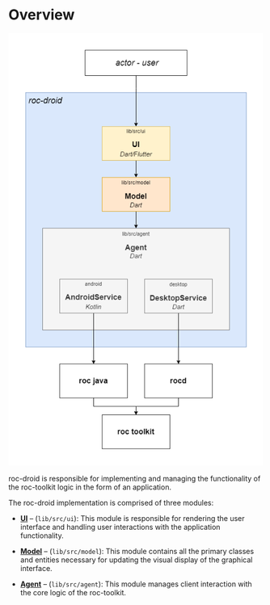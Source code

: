 # Overview

![](../diagrams/architecture.png)

roc-droid is responsible for implementing and managing the functionality of the roc-toolkit logic in the form of an application.

The roc-droid implementation is comprised of three modules:

* [**UI**](./ui.md) – (`lib/src/ui`): This module is responsible for rendering the user interface and handling user interactions with the application functionality.

* [**Model**](./model.md) – (`lib/src/model`): This module contains all the primary classes and entities necessary for updating the visual display of the graphical interface.

* [**Agent**](./agent.md) – (`lib/src/agent`): This module manages client interaction with the core logic of the roc-toolkit.
